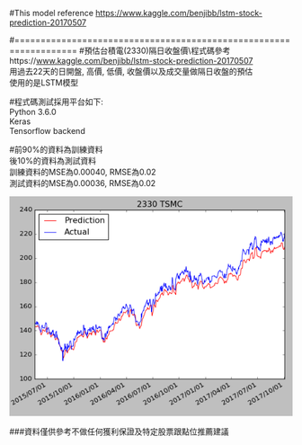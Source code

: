 #This model reference https://www.kaggle.com/benjibb/lstm-stock-prediction-20170507

#==================================================================
#預估台積電(2330)隔日收盤價\程式碼參考https://www.kaggle.com/benjibb/lstm-stock-prediction-20170507 <br>
用過去22天的日開盤, 高價, 低價, 收盤價以及成交量做隔日收盤的預估<br>
使用的是LSTM模型 <br>

#程式碼測試採用平台如下: <br>
Python 3.6.0  <br>
Keras <br>
Tensorflow backend <br>

#前90%的資料為訓練資料<br>
後10%的資料為測試資料<br>
訓練資料的MSE為0.00040, RMSE為0.02<br>
測試資料的MSE為0.00036, RMSE為0.02<br>

![image](https://github.com/andrewwang7/stock_price_lstm/blob/master/stock_price_lstm_2330.png)

###資料僅供參考不做任何獲利保證及特定股票跟點位推薦建議<br>
